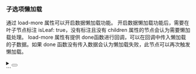 ### 子选项懒加载

通过 <yc-tag>load-more</yc-tag> 属性可以开启数据懒加载功能。
开启数据懒加载功能后，需要在叶子节点标注 <yc-tag>isLeaf: true</yc-tag>，没有标注且没有 <yc-tag>children</yc-tag> 属性的节点会认为需要懒加载处理。
<yc-tag>load-more</yc-tag> 属性有提供 <yc-tag>done</yc-tag>函数进行回调，可以在回调中传入懒加载的子数据。如果 <yc-tag>done</yc-tag> 函数没有传入数据会认为懒加载失败，此节点可以再次触发懒加载。

<div class="cell-demo vp-raw">
  <yc-space>
    <yc-cascader
      :options="options"
      :style="{ width: '320px' }"
      placeholder="Please select ..."
      :load-more="loadMore" />
  </yc-space>
</div>

<script setup>
const options = [
  {
    value: 'beijing',
    label: 'Beijing',
    children: [
      {
        value: 'chaoyang',
        label: 'ChaoYang',
      },
      {
        value: 'haidian',
        label: 'Haidian',
        isLeaf: true,
      },
      {
        value: 'dongcheng',
        label: 'Dongcheng',
        isLeaf: true,
      },
      {
        value: 'xicheng',
        label: 'Xicheng',
      },
    ],
  },
  {
    value: 'shanghai',
    label: 'Shanghai',
    children: [
      {
        value: 'huangpu',
        label: 'Huangpu',
        isLeaf: true,
      },
    ],
  },
];
const loadMore = (option, done) => {
  setTimeout(() => {
    const nodes = [
      {
        value: `${option.value}-option1`,
        label: `${option.label}-Option1`,
        isLeaf: true,
      },
      {
        value: `${option.value}-option2`,
        label: `${option.label}-Option2`,
        isLeaf: true,
      },
    ];
    done(nodes);
  }, 2000);
};
</script>

<details>
<summary>
 <button class="code-btn"  >
    <icon-code />
 </button>
</summary>

```vue
<template>
  <yc-space>
    <yc-cascader
      :options="options"
      :style="{ width: '320px' }"
      placeholder="Please select ..."
      :load-more="loadMore" />
  </yc-space>
</template>

<script setup>
const options = [
  {
    value: 'beijing',
    label: 'Beijing',
    children: [
      {
        value: 'chaoyang',
        label: 'ChaoYang',
      },
      {
        value: 'haidian',
        label: 'Haidian',
        isLeaf: true,
      },
      {
        value: 'dongcheng',
        label: 'Dongcheng',
        isLeaf: true,
      },
      {
        value: 'xicheng',
        label: 'Xicheng',
      },
    ],
  },
  {
    value: 'shanghai',
    label: 'Shanghai',
    children: [
      {
        value: 'huangpu',
        label: 'Huangpu',
        isLeaf: true,
      },
    ],
  },
];
const loadMore = (option, done) => {
  setTimeout(() => {
    const nodes = [
      {
        value: `${option.value}-option1`,
        label: `${option.label}-Option1`,
        isLeaf: true,
      },
      {
        value: `${option.value}-option2`,
        label: `${option.label}-Option2`,
        isLeaf: true,
      },
    ];
    done(nodes);
  }, 2000);
};
</>

```

</details>
```
